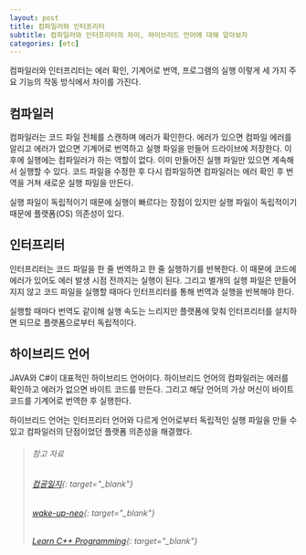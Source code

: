 ```yaml
---
layout: post
title: 컴파일러와 인터프리터
subtitle: 컴파일러와 인터프리터의 차이, 하이브리드 언어에 대해 알아보자
categories: [etc]
---
```


컴파일러와 인터프리터는 에러 확인, 기계어로 번역, 프로그램의 실행 이렇게 세 가지 주요 기능의 작동 방식에서 차이를 가진다.

<h2 class="section-heading">컴파일러</h2>
컴파일러는 코드 파일 전체를 스캔하며 에러가 확인한다. 에러가 있으면 컴파일 에러를 알리고 에러가 없으면 기계어로 번역하고 실행 파일을 만들어 드라이브에 저장한다. 이 후에 실행에는 컴파일러가 하는 역할이 없다. 이미 만들어진 실행 파일만 있으면 계속해서 실행할 수 있다. 코드 파일을 수정한 후 다시 컴파일하면 컴파일러는 에러 확인 후 번역을 거쳐 새로운 실행 파일을 만든다.

실행 파일이 독립적이기 때문에 실행이 빠르다는 장점이 있지만 실행 파일이 독립적이기 때문에 플랫폼(OS) 의존성이 있다.

<h2 class="section-heading">인터프리터</h2>
인터프리터는 코드 파일을 한 줄 번역하고 한 줄 실행하기를 반복한다. 이 때문에 코드에 에러가 있어도 에러 발생 시점 전까지는 실행이 된다. 그리고 별개의 실행 파일은 만들어지지 않고 코드 파일을 실행할 때마다 인터프리터를 통해 번역과 실행을 반복해야 한다.

실행할 때마다 번역도 같이해 실행 속도는 느리지만 플랫폼에 맞춰 인터프리터를 설치하면 되므로 플랫폼으로부터 독립적이다.

<h2 class="section-heading">하이브리드 언어</h2>
JAVA와 C#이 대표적인 하이브리드 언어이다. 하이브리드 언어의 컴파일러는 에러를 확인하고 에러가 없으면 바이트 코드를 만든다. 그리고 해당 언어의 가상 머신이 바이트 코드를 기계어로 번역한 후 실행한다.

하이브리드 언어는 인터프리터 언어와 다르게 언어로부터 독립적인 실행 파일을 만들 수 있고 컴파일러의 단점이었던 플랫폼 의존성을 해결했다.
<br>
>###### 참고 자료
>###### [컴굥일지](https://gyong0117.tistory.com/entry/09-%ED%94%8C%EB%9E%AB%ED%8F%BC?category=1020696){: target="_blank"}
>###### [wake-up-neo](https://www.wake-up-neo.com/ko/c%2B%2B/c-%ED%94%8C%EB%9E%AB%ED%8F%BC%EC%9D%80-%EC%9D%98%EC%A1%B4%EC%A0%81%EC%9E%85%EB%8B%88%EA%B9%8C/1068037048/amp/){: target="_blank"}
>###### [Learn C++ Programming](https://www.udemy.com/course/cpp-deep-dive/){: target="_blank"}